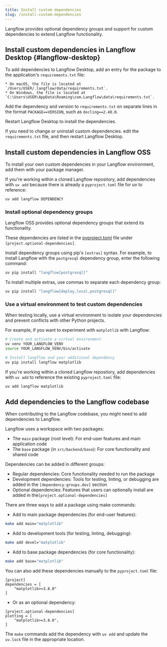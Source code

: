 ```yaml
---
title: Install custom dependencies
slug: /install-custom-dependencies
---
```


Langflow provides optional dependency groups and support for custom dependencies to extend Langflow functionality.

## Install custom dependencies in Langflow Desktop {#langflow-desktop}

To add dependencies to Langflow Desktop, add an entry for the package to the application's `requirements.txt` file:

    * On macOS, the file is located at `/Users/USER/.langflow/data/requirements.txt`.
    * On Windows, the file is located at `C:\Users\USER\AppData\Roaming\com.Langflow\data\requirements.txt`.

Add the dependency and version to `requirements.txt` on separate lines in the format `PACKAGE==VERSION`, such as `docling==2.40.0`.

Restart Langflow Desktop to install the dependencies.

If you need to change or uninstall custom dependencies. edit the `requirements.txt` file, and then restart Langflow Desktop.

## Install custom dependencies in Langflow OSS

To install your own custom dependencies in your Langflow environment, add them with your package manager.

If you're working within a cloned Langflow repository, add dependencies with `uv add` because there is already a `pyproject.toml` file for uv to reference:

```bash
uv add langflow DEPENDENCY
```

### Install optional dependency groups

Langflow OSS provides optional dependency groups that extend its functionality.

These dependencies are listed in the [pyproject.toml](https://github.com/langflow-ai/langflow/blob/main/pyproject.toml#L191) file under `[project.optional-dependencies]`.

Install dependency groups using pip's `[extras]` syntax. For example, to install Langflow with the `postgresql` dependency group, enter the following command:

```bash
uv pip install "langflow[postgresql]"
```

To install multiple extras, use commas to separate each dependency group:

```bash
uv pip install "langflow[deploy,local,postgresql]"
```

### Use a virtual environment to test custom dependencies

When testing locally, use a virtual environment to isolate your dependencies and prevent conflicts with other Python projects.

For example, if you want to experiment with `matplotlib` with Langflow:

```bash
# Create and activate a virtual environment
uv venv YOUR_LANGFLOW_VENV
source YOUR_LANGFLOW_VENV/bin/activate

# Install langflow and your additional dependency
uv pip install langflow matplotlib
```

If you're working within a cloned Langflow repository, add dependencies with `uv add` to reference the existing `pyproject.toml` file:

```bash
uv add langflow matplotlib
```

## Add dependencies to the Langflow codebase

When contributing to the Langflow codebase, you might need to add dependencies to Langflow.

Langflow uses a workspace with two packages:

* The `main` package (root level): For end-user features and main application code
* The `base` package (in `src/backend/base`): For core functionality and shared code

Dependencies can be added in different groups:

* Regular dependencies: Core functionality needed to run the package
* Development dependencies: Tools for testing, linting, or debugging are added in the `[dependency-groups.dev]` section
* Optional dependencies: Features that users can optionally install are added in the`[project.optional-dependencies]`

There are three ways to add a package using make commands:

* Add to main package dependencies (for end-user features):
```bash
make add main="matplotlib"
```

* Add to development tools (for testing, linting, debugging):
```bash
make add devel="matplotlib"
```

* Add to base package dependencies (for core functionality):
```bash
make add base="matplotlib"
```

You can also add these dependencies manually to the `pyproject.toml` file:

```
[project]
dependencies = [
    "matplotlib>=3.8.0"
]
```

* Or as an optional dependency:

```
[project.optional-dependencies]
plotting = [
    "matplotlib>=3.8.0",
]
```

The `make` commands add the dependency with `uv add` and update the `uv.lock` file in the appropriate location.